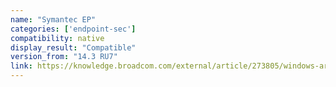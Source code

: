 ```yaml
---
name: "Symantec EP"
categories: ['endpoint-sec']
compatibility: native
display_result: "Compatible"
version_from: "14.3 RU7"
link: https://knowledge.broadcom.com/external/article/273805/windows-arm-support-for-endpoint-protect.html
---
```

